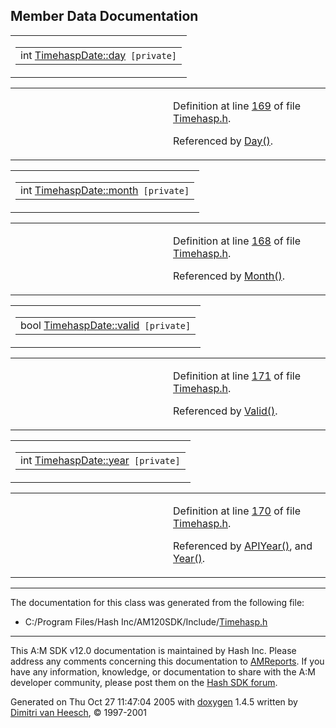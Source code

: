 ## Member Data Documentation

<span id="628b7db04235f228d40adc671413a8c8" class="anchor"></span>

<table class="mdTable" data-cellpadding="2" data-cellspacing="0">
<colgroup>
<col style="width: 100%" />
</colgroup>
<tbody>
<tr>
<td class="mdRow"><table data-cellpadding="0" data-cellspacing="0" data-border="0">
<tbody>
<tr>
<td class="md" data-nowrap="" data-valign="top">int <a href="classTimehaspDate.md#628b7db04235f228d40adc671413a8c8" class="el">TimehaspDate::day</a><code> [private]</code></td>
</tr>
</tbody>
</table></td>
</tr>
</tbody>
</table>

<table data-cellspacing="5" data-cellpadding="0" data-border="0">
<colgroup>
<col style="width: 50%" />
<col style="width: 50%" />
</colgroup>
<tbody>
<tr>
<td> </td>
<td><p>Definition at line <a href="Timehasp_8h-source.md#l00169" class="el">169</a> of file <a href="Timehasp_8h-source.md" class="el">Timehasp.h</a>.</p>
<p>Referenced by <a href="Timehasp_8h-source.md#l00160" class="el">Day()</a>.</p></td>
</tr>
</tbody>
</table>

<span id="7436f942d5ea836cb84f1bb2527d8286" class="anchor"></span>

<table class="mdTable" data-cellpadding="2" data-cellspacing="0">
<colgroup>
<col style="width: 100%" />
</colgroup>
<tbody>
<tr>
<td class="mdRow"><table data-cellpadding="0" data-cellspacing="0" data-border="0">
<tbody>
<tr>
<td class="md" data-nowrap="" data-valign="top">int <a href="classTimehaspDate.md#7436f942d5ea836cb84f1bb2527d8286" class="el">TimehaspDate::month</a><code> [private]</code></td>
</tr>
</tbody>
</table></td>
</tr>
</tbody>
</table>

<table data-cellspacing="5" data-cellpadding="0" data-border="0">
<colgroup>
<col style="width: 50%" />
<col style="width: 50%" />
</colgroup>
<tbody>
<tr>
<td> </td>
<td><p>Definition at line <a href="Timehasp_8h-source.md#l00168" class="el">168</a> of file <a href="Timehasp_8h-source.md" class="el">Timehasp.h</a>.</p>
<p>Referenced by <a href="Timehasp_8h-source.md#l00159" class="el">Month()</a>.</p></td>
</tr>
</tbody>
</table>

<span id="9f7d0ee82b6a6ca7ddeae841f3253059" class="anchor"></span>

<table class="mdTable" data-cellpadding="2" data-cellspacing="0">
<colgroup>
<col style="width: 100%" />
</colgroup>
<tbody>
<tr>
<td class="mdRow"><table data-cellpadding="0" data-cellspacing="0" data-border="0">
<tbody>
<tr>
<td class="md" data-nowrap="" data-valign="top">bool <a href="classTimehaspDate.md#9f7d0ee82b6a6ca7ddeae841f3253059" class="el">TimehaspDate::valid</a><code> [private]</code></td>
</tr>
</tbody>
</table></td>
</tr>
</tbody>
</table>

<table data-cellspacing="5" data-cellpadding="0" data-border="0">
<colgroup>
<col style="width: 50%" />
<col style="width: 50%" />
</colgroup>
<tbody>
<tr>
<td> </td>
<td><p>Definition at line <a href="Timehasp_8h-source.md#l00171" class="el">171</a> of file <a href="Timehasp_8h-source.md" class="el">Timehasp.h</a>.</p>
<p>Referenced by <a href="Timehasp_8h-source.md#l00158" class="el">Valid()</a>.</p></td>
</tr>
</tbody>
</table>

<span id="84cdc76cabf41bd7c961f6ab12f117d8" class="anchor"></span>

<table class="mdTable" data-cellpadding="2" data-cellspacing="0">
<colgroup>
<col style="width: 100%" />
</colgroup>
<tbody>
<tr>
<td class="mdRow"><table data-cellpadding="0" data-cellspacing="0" data-border="0">
<tbody>
<tr>
<td class="md" data-nowrap="" data-valign="top">int <a href="classTimehaspDate.md#84cdc76cabf41bd7c961f6ab12f117d8" class="el">TimehaspDate::year</a><code> [private]</code></td>
</tr>
</tbody>
</table></td>
</tr>
</tbody>
</table>

<table data-cellspacing="5" data-cellpadding="0" data-border="0">
<colgroup>
<col style="width: 50%" />
<col style="width: 50%" />
</colgroup>
<tbody>
<tr>
<td> </td>
<td><p>Definition at line <a href="Timehasp_8h-source.md#l00170" class="el">170</a> of file <a href="Timehasp_8h-source.md" class="el">Timehasp.h</a>.</p>
<p>Referenced by <a href="Timehasp_8h-source.md#l00162" class="el">APIYear()</a>, and <a href="Timehasp_8h-source.md#l00161" class="el">Year()</a>.</p></td>
</tr>
</tbody>
</table>

------------------------------------------------------------------------

The documentation for this class was generated from the following file:

- C:/Program Files/Hash Inc/AM120SDK/Include/<a href="Timehasp_8h-source.md" class="el">Timehasp.h</a>

------------------------------------------------------------------------

<span class="small">This A:M SDK v12.0 documentation is maintained by Hash Inc. Please address any comments concerning this documentation to [AMReports](http://www.hash.com/reports). If you have any information, knowledge, or documentation to share with the A:M developer community, please post them on the [Hash SDK forum](http://www.hash.com/forums/index.php?showforum=11).</span>

Generated on Thu Oct 27 11:47:04 2005 with [<span class="image placeholder" original-image-src="doxygen.png" original-image-title="" height="45" width="100" align="middle" border="0">doxygen</span>](http://www.doxygen.org/index.html) 1.4.5 written by [Dimitri van Heesch](mailto:dimitri@stack.nl), © 1997-2001
